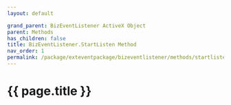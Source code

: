 ```yaml
---
layout: default

grand_parent: BizEventListener ActiveX Object
parent: Methods
has_children: false
title: BizEventListener.StartListen Method
nav_order: 1
permalink: /package/exteventpackage/bizeventlistener/methods/startlisten
---
```

# {{ page.title }}